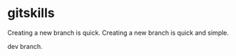 # gitskills
Creating a new branch is quick.
Creating a new branch is quick and simple.

dev branch.
